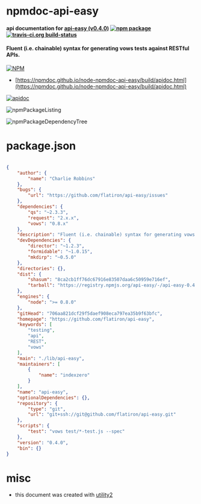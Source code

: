 # npmdoc-api-easy

#### api documentation for  [api-easy (v0.4.0)](https://github.com/flatiron/api-easy)  [![npm package](https://img.shields.io/npm/v/npmdoc-api-easy.svg?style=flat-square)](https://www.npmjs.org/package/npmdoc-api-easy) [![travis-ci.org build-status](https://api.travis-ci.org/npmdoc/node-npmdoc-api-easy.svg)](https://travis-ci.org/npmdoc/node-npmdoc-api-easy)

#### Fluent (i.e. chainable) syntax for generating vows tests against RESTful APIs.

[![NPM](https://nodei.co/npm/api-easy.png?downloads=true&downloadRank=true&stars=true)](https://www.npmjs.com/package/api-easy)

- [https://npmdoc.github.io/node-npmdoc-api-easy/build/apidoc.html](https://npmdoc.github.io/node-npmdoc-api-easy/build/apidoc.html)

[![apidoc](https://npmdoc.github.io/node-npmdoc-api-easy/build/screenCapture.buildCi.browser.%252Ftmp%252Fbuild%252Fapidoc.html.png)](https://npmdoc.github.io/node-npmdoc-api-easy/build/apidoc.html)

![npmPackageListing](https://npmdoc.github.io/node-npmdoc-api-easy/build/screenCapture.npmPackageListing.svg)

![npmPackageDependencyTree](https://npmdoc.github.io/node-npmdoc-api-easy/build/screenCapture.npmPackageDependencyTree.svg)



# package.json

```json

{
    "author": {
        "name": "Charlie Robbins"
    },
    "bugs": {
        "url": "https://github.com/flatiron/api-easy/issues"
    },
    "dependencies": {
        "qs": "~2.3.3",
        "request": "2.x.x",
        "vows": "0.8.x"
    },
    "description": "Fluent (i.e. chainable) syntax for generating vows tests against RESTful APIs.",
    "devDependencies": {
        "director": "~1.2.3",
        "formidable": "~1.0.15",
        "mkdirp": "~0.5.0"
    },
    "directories": {},
    "dist": {
        "shasum": "8ca2cb1ff76dc67916e83507daa6c50959e716ef",
        "tarball": "https://registry.npmjs.org/api-easy/-/api-easy-0.4.0.tgz"
    },
    "engines": {
        "node": ">= 0.8.0"
    },
    "gitHead": "706aa821dcf29f5daef908eca797ea35b9f63bfc",
    "homepage": "https://github.com/flatiron/api-easy",
    "keywords": [
        "testing",
        "api",
        "REST",
        "vows"
    ],
    "main": "./lib/api-easy",
    "maintainers": [
        {
            "name": "indexzero"
        }
    ],
    "name": "api-easy",
    "optionalDependencies": {},
    "repository": {
        "type": "git",
        "url": "git+ssh://git@github.com/flatiron/api-easy.git"
    },
    "scripts": {
        "test": "vows test/*-test.js --spec"
    },
    "version": "0.4.0",
    "bin": {}
}
```



# misc
- this document was created with [utility2](https://github.com/kaizhu256/node-utility2)
